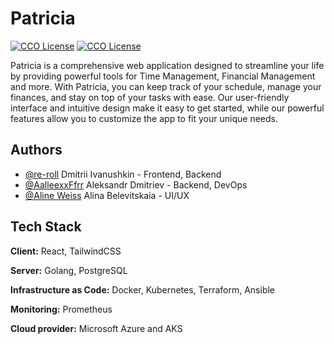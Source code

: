 # Patricia

[![CCO License](https://img.shields.io/github/license/AalleexxFfrr/patricia-app)](https://github.com/AalleexxFfrr/patricia-app/blob/main/LICENSE)
[![CCO License](https://img.shields.io/github/package-json/v/AalleexxFfrr/patricia-app?filename=frontend%2Fpackage.json)](https://github.com/AalleexxFfrr/patricia-app/blob/main/frontend/package.json)

Patricia is a comprehensive web application designed to streamline your life by providing powerful tools for Time Management, Financial Management and more. With Patricia, you can keep track of your schedule, manage your finances, and stay on top of your tasks with ease. Our user-friendly interface and intuitive design make it easy to get started, while our powerful features allow you to customize the app to fit your unique needs.


## Authors

- [@re-roll](https://www.github.com/re-roll) Dmitrii Ivanushkin - Frontend, Backend
- [@AalleexxFfrr](https://www.github.com/AalleexxFfrr) Aleksandr Dmitriev - Backend, DevOps
- [@Aline Weiss](https://www.behance.net/insideme1) Alina Belevitskaia - UI/UX


## Tech Stack

**Client:** React, TailwindCSS

**Server:** Golang, PostgreSQL

**Infrastructure as Code:** Docker, Kubernetes, Terraform, Ansible

**Monitoring:** Prometheus

**Cloud provider:** Microsoft Azure and AKS
